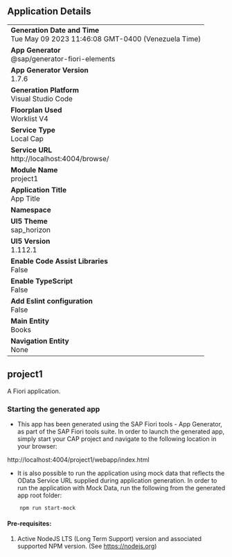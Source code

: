 ## Application Details
|               |
| ------------- |
|**Generation Date and Time**<br>Tue May 09 2023 11:46:08 GMT-0400 (Venezuela Time)|
|**App Generator**<br>@sap/generator-fiori-elements|
|**App Generator Version**<br>1.7.6|
|**Generation Platform**<br>Visual Studio Code|
|**Floorplan Used**<br>Worklist V4|
|**Service Type**<br>Local Cap|
|**Service URL**<br>http://localhost:4004/browse/
|**Module Name**<br>project1|
|**Application Title**<br>App Title|
|**Namespace**<br>|
|**UI5 Theme**<br>sap_horizon|
|**UI5 Version**<br>1.112.1|
|**Enable Code Assist Libraries**<br>False|
|**Enable TypeScript**<br>False|
|**Add Eslint configuration**<br>False|
|**Main Entity**<br>Books|
|**Navigation Entity**<br>None|

## project1

A Fiori application.

### Starting the generated app

-   This app has been generated using the SAP Fiori tools - App Generator, as part of the SAP Fiori tools suite.  In order to launch the generated app, simply start your CAP project and navigate to the following location in your browser:

http://localhost:4004/project1/webapp/index.html

- It is also possible to run the application using mock data that reflects the OData Service URL supplied during application generation.  In order to run the application with Mock Data, run the following from the generated app root folder:

```
    npm run start-mock
```

#### Pre-requisites:

1. Active NodeJS LTS (Long Term Support) version and associated supported NPM version.  (See https://nodejs.org)


